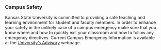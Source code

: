 ### Campus Safety

Kansas State University is committed to providing a safe teaching and learning environment for student and faculty members. In order to enhance your safety in the unlikely case of a campus emergency make sure that you know where and how to quickly exit your classroom and how to follow any emergency directives. Current Campus Emergency Information is available at the [University’s Advisory](https://www.k-state.edu/advisories/) webpage. 

<!-- Updated Spring 2023 -->
